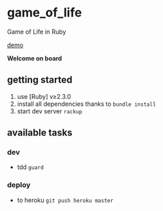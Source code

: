 # game_of_life
Game of Life in Ruby

[demo](https://glacial-hamlet-53356.herokuapp.com/)

**Welcome on board**
## getting started
1. use [Ruby] v≥2.3.0
2. install all dependencies thanks to ```bundle install```
3. start dev server ```rackup```

## available tasks
### dev
- tdd ```guard```

### deploy
- to heroku ```git push heroku master```
